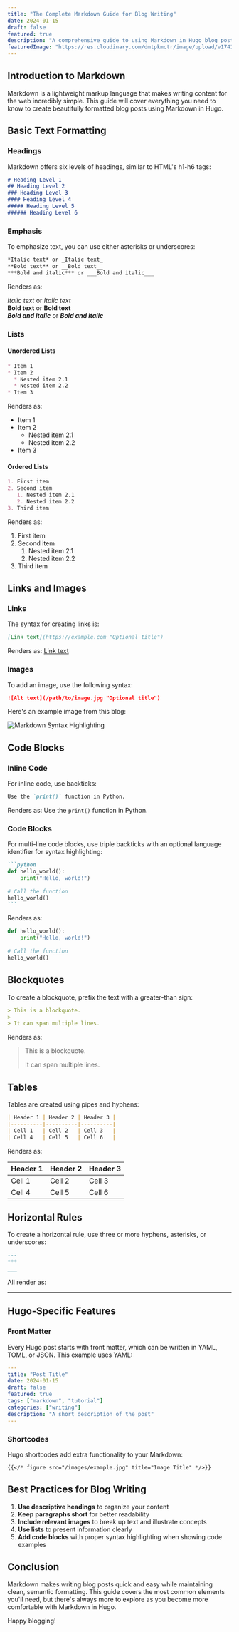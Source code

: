 ```yaml
---
title: "The Complete Markdown Guide for Blog Writing"
date: 2024-01-15
draft: false
featured: true
description: "A comprehensive guide to using Markdown in Hugo blog posts with examples and best practices."
featuredImage: "https://res.cloudinary.com/dmtpkmctr/image/upload/v1741981563/hxhlrn56piszz4l7lqfg.jpg"
---
```


## Introduction to Markdown

Markdown is a lightweight markup language that makes writing content for the web incredibly simple. This guide will cover everything you need to know to create beautifully formatted blog posts using Markdown in Hugo.

## Basic Text Formatting

### Headings

Markdown offers six levels of headings, similar to HTML's h1-h6 tags:

```markdown
# Heading Level 1
## Heading Level 2
### Heading Level 3
#### Heading Level 4
##### Heading Level 5
###### Heading Level 6
```

### Emphasis

To emphasize text, you can use either asterisks or underscores:

```markdown
*Italic text* or _Italic text_
**Bold text** or __Bold text__
***Bold and italic*** or ___Bold and italic___
```

Renders as:

*Italic text* or _Italic text_  
**Bold text** or __Bold text__  
***Bold and italic*** or ___Bold and italic___

### Lists

#### Unordered Lists

```markdown
* Item 1
* Item 2
  * Nested item 2.1
  * Nested item 2.2
* Item 3
```

Renders as:

* Item 1
* Item 2
  * Nested item 2.1
  * Nested item 2.2
* Item 3

#### Ordered Lists

```markdown
1. First item
2. Second item
   1. Nested item 2.1
   2. Nested item 2.2
3. Third item
```

Renders as:

1. First item
2. Second item
   1. Nested item 2.1
   2. Nested item 2.2
3. Third item

## Links and Images

### Links

The syntax for creating links is:

```markdown
[Link text](https://example.com "Optional title")
```

Renders as: [Link text](https://example.com "Optional title")

### Images

To add an image, use the following syntax:

```markdown
![Alt text](/path/to/image.jpg "Optional title")
```

Here's an example image from this blog:

![Markdown Syntax Highlighting](https://res.cloudinary.com/dmtpkmctr/image/upload/v1741981563/hxhlrn56piszz4l7lqfg.jpg "Markdown code with syntax highlighting")

## Code Blocks

### Inline Code

For inline code, use backticks:

```markdown
Use the `print()` function in Python.
```

Renders as: Use the `print()` function in Python.

### Code Blocks

For multi-line code blocks, use triple backticks with an optional language identifier for syntax highlighting:

````markdown
```python
def hello_world():
    print("Hello, world!")
    
# Call the function
hello_world()
```
````

Renders as:

```python
def hello_world():
    print("Hello, world!")
    
# Call the function
hello_world()
```

## Blockquotes

To create a blockquote, prefix the text with a greater-than sign:

```markdown
> This is a blockquote.
> 
> It can span multiple lines.
```

Renders as:

> This is a blockquote.
> 
> It can span multiple lines.

## Tables

Tables are created using pipes and hyphens:

```markdown
| Header 1 | Header 2 | Header 3 |
|----------|----------|----------|
| Cell 1   | Cell 2   | Cell 3   |
| Cell 4   | Cell 5   | Cell 6   |
```

Renders as:

| Header 1 | Header 2 | Header 3 |
|----------|----------|----------|
| Cell 1   | Cell 2   | Cell 3   |
| Cell 4   | Cell 5   | Cell 6   |

## Horizontal Rules

To create a horizontal rule, use three or more hyphens, asterisks, or underscores:

```markdown
---
***
___
```

All render as:

---

## Hugo-Specific Features

### Front Matter

Every Hugo post starts with front matter, which can be written in YAML, TOML, or JSON. This example uses YAML:

```yaml
---
title: "Post Title"
date: 2024-01-15
draft: false
featured: true
tags: ["markdown", "tutorial"]
categories: ["writing"]
description: "A short description of the post"
---
```

### Shortcodes

Hugo shortcodes add extra functionality to your Markdown:

```
{{</* figure src="/images/example.jpg" title="Image Title" */>}}
```

## Best Practices for Blog Writing

1. **Use descriptive headings** to organize your content
2. **Keep paragraphs short** for better readability
3. **Include relevant images** to break up text and illustrate concepts
4. **Use lists** to present information clearly
5. **Add code blocks** with proper syntax highlighting when showing code examples

## Conclusion

Markdown makes writing blog posts quick and easy while maintaining clean, semantic formatting. This guide covers the most common elements you'll need, but there's always more to explore as you become more comfortable with Markdown in Hugo.

Happy blogging!
